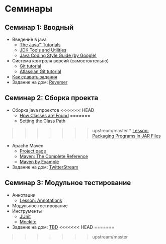 # Семинары

## Семинар 1: Вводный
* Введение в java
    * [The Java™ Tutorials](https://docs.oracle.com/javase/tutorial/)
    * [JDK Tools and Utilities](http://docs.oracle.com/javase/7/docs/technotes/tools/#basic)
    * [Java Coding Style Guide (by Google)](https://google.github.io/styleguide/javaguide.html) 
* Система контроля версий (самостоятельно)
    * [Git tutorial](http://git-scm.com/docs/gittutorial)
    * [Atlassian Git tutorial](https://www.atlassian.com/git/tutorials/)
* [Как сдавать задания](/github-workflow.md)
* Задание на дом: [Reverser](/tasks/00-Reverser.md)

## Семинар 2: Сборка проекта
* Сборка java проектов
<<<<<<< HEAD
    * [How Classes are Found](https://docs.oracle.com/javase/8/docs/technotes/tools/findingclasses.html)
=======
    * [Setting the Class Path](https://docs.oracle.com/javase/8/docs/technotes/tools/windows/classpath.html)
>>>>>>> upstream/master
    * [Lesson: Packaging Programs in JAR Files](https://docs.oracle.com/javase/tutorial/deployment/jar/index.html)
* Apache Maven
    * [Project page](https://maven.apache.org)
    * [Maven: The Complete Reference](http://books.sonatype.com/mvnref-book/reference/index.html)
    * [Maven by Example](http://books.sonatype.com/mvnex-book/reference/index.html)
* Задание на дом: [TwitterStream](/tasks/01-TwitterStream.md)

## Семинар 3: Модульное тестирование
* Аннотации
    * [Lesson: Annotations](https://docs.oracle.com/javase/tutorial/java/annotations/)
* Модульное тестирование
* Инструменты
    * [JUnit](http://junit.org)
    * [Mockito](http://site.mockito.org/mockito/docs/current/org/mockito/Mockito.html)
* Задание на дом: [TBD](/tasks)
<<<<<<< HEAD
=======

>>>>>>> upstream/master
